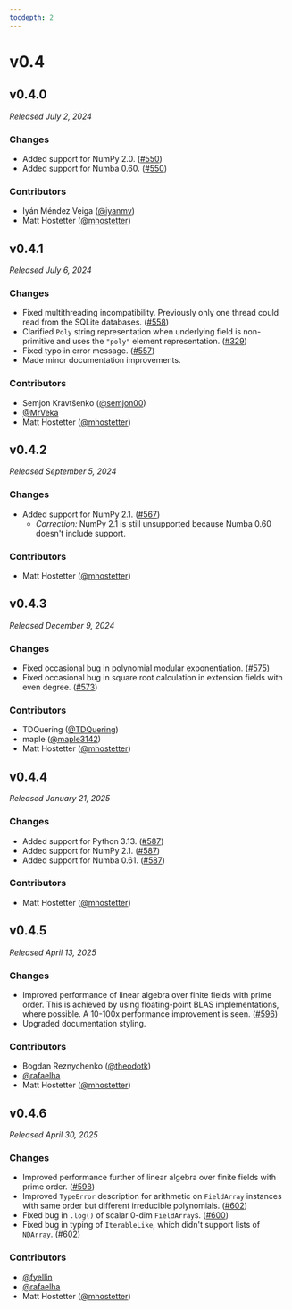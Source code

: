 ```yaml
---
tocdepth: 2
---
```


# v0.4

## v0.4.0

*Released July 2, 2024*

### Changes

- Added support for NumPy 2.0. ([#550](https://github.com/mhostetter/galois/pull/550))
- Added support for Numba 0.60. ([#550](https://github.com/mhostetter/galois/pull/550))

### Contributors

- Iyán Méndez Veiga ([@iyanmv](https://github.com/iyanmv))
- Matt Hostetter ([@mhostetter](https://github.com/mhostetter))

## v0.4.1

*Released July 6, 2024*

### Changes

- Fixed multithreading incompatibility. Previously only one thread could read from the SQLite databases. ([#558](https://github.com/mhostetter/galois/pull/558))
- Clarified `Poly` string representation when underlying field is non-primitive and uses the `"poly"` element representation. ([#329](https://github.com/mhostetter/galois/issues/329))
- Fixed typo in error message. ([#557](https://github.com/mhostetter/galois/pull/557))
- Made minor documentation improvements.

### Contributors

- Semjon Kravtšenko ([@semjon00](https://github.com/semjon00))
- [@MrVeka](https://github.com/MrVeka)
- Matt Hostetter ([@mhostetter](https://github.com/mhostetter))

## v0.4.2

*Released September 5, 2024*

### Changes

- Added support for NumPy 2.1. ([#567](https://github.com/mhostetter/galois/issues/567))
  - *Correction:* NumPy 2.1 is still unsupported because Numba 0.60 doesn't include support.

### Contributors

- Matt Hostetter ([@mhostetter](https://github.com/mhostetter))

## v0.4.3

*Released December 9, 2024*

### Changes

- Fixed occasional bug in polynomial modular exponentiation. ([#575](https://github.com/mhostetter/galois/issues/575))
- Fixed occasional bug in square root calculation in extension fields with even degree. ([#573](https://github.com/mhostetter/galois/issues/573))

### Contributors

- TDQuering ([@TDQuering](https://github.com/TDQuering))
- maple ([@maple3142](https://github.com/maple3142))
- Matt Hostetter ([@mhostetter](https://github.com/mhostetter))

## v0.4.4

*Released January 21, 2025*

### Changes

- Added support for Python 3.13. ([#587](https://github.com/mhostetter/galois/pull/587))
- Added support for NumPy 2.1. ([#587](https://github.com/mhostetter/galois/pull/587))
- Added support for Numba 0.61. ([#587](https://github.com/mhostetter/galois/pull/587))

### Contributors

- Matt Hostetter ([@mhostetter](https://github.com/mhostetter))

## v0.4.5

*Released April 13, 2025*

### Changes

- Improved performance of linear algebra over finite fields with prime order. This is achieved by using floating-point
  BLAS implementations, where possible. A 10-100x performance improvement is seen. ([#596](https://github.com/mhostetter/galois/pull/596))
- Upgraded documentation styling.

### Contributors

- Bogdan Reznychenko ([@theodotk](https://github.com/theodotk))
- [@rafaelha](https://github.com/rafaelha)
- Matt Hostetter ([@mhostetter](https://github.com/mhostetter))

## v0.4.6

*Released April 30, 2025*

### Changes

- Improved performance further of linear algebra over finite fields with prime order. ([#598](https://github.com/mhostetter/galois/pull/598))
- Improved `TypeError` description for arithmetic on `FieldArray` instances with same order but different irreducible polynomials. ([#602](https://github.com/mhostetter/galois/pull/602))
- Fixed bug in `.log()` of scalar 0-dim `FieldArray`s. ([#600](https://github.com/mhostetter/galois/pull/600))
- Fixed bug in typing of `IterableLike`, which didn't support lists of `NDArray`. ([#602](https://github.com/mhostetter/galois/pull/602))

### Contributors

- [@fyellin](https://github.com/fyellin)
- [@rafaelha](https://github.com/rafaelha)
- Matt Hostetter ([@mhostetter](https://github.com/mhostetter))
